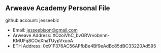 ## Arweave Academy Personal File

github account: jesseebiz
- Email: jesseebison@gmail.com
- Arweave Address: XOzoiVhC_bvGRVrvobnnn-KMUFq8COoXhaTUypVxuoA
- ETH Address: 0x91F376AC56AFfbBe4Bf9eAdBc85dBC33220Ad595

